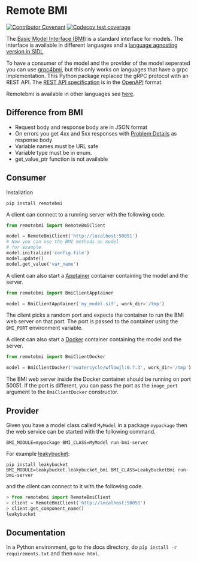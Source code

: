 # Remote BMI

[![Contributor Covenant](https://img.shields.io/badge/Contributor%20Covenant-2.1-4baaaa.svg)](CODE_OF_CONDUCT.md)
[![Codecov test coverage](https://codecov.io/gh/eWaterCycle/remotebmi/graph/badge.svg)](https://app.codecov.io/gh/eWaterCycle/remotebmi)

The [Basic Model Interface (BMI)](https://bmi.readthedocs.io/en/stable/) is a standard interface for models. 
The interface is available in different languages and a [language agnosting version in SIDL](https://github.com/csdms/bmi/blob/stable/bmi.sidl).

To have a consumer of the model and the provider of the model seperated you can use [grpc4bmi](https://grpc4bmi.readthedocs.io/), but this only works on languages that have a grpc implementation.
This Python package replaced the gRPC protocol with an REST API.
The [REST API specification](https://github.com/eWaterCycle/remotebmi/blob/main/openapi.yaml) is in the [OpenAPI](https://swagger.io/specification/) format.

Remotebmi is available in other languages see [here](https://github.com/eWaterCycle/remotebmi?tab=readme-ov-file#structure).

## Difference from BMI

- Request body and response body are in JSON format
- On errors you get 4xx and 5xx responses with [Problem Details](https://tools.ietf.org/html/rfc7807) as response body
- Variable names must be URL safe
- Variable type must be in enum.
- get_value_ptr function is not available

## Consumer

Installation

```shell
pip install remotebmi
```

A client can connect to a running server with the following code.

```python
from remotebmi import RemoteBmiClient

model = RemoteBmiClient('http://localhost:50051')
# Now you can use the BMI methods on model
# for example
model.initialize('config.file')
model.update()
model.get_value('var_name')
```

A client can also start a [Apptainer](https://apptainer.org) container containing the model and the server.

```python
from remotebmi import BmiClientApptainer

model = BmiClientApptainer('my_model.sif', work_dir='/tmp')
```

The client picks a random port and expects the container to run the BMI web server on that port.
The port is passed to the container using the `BMI_PORT` environment variable.

A client can also start a [Docker](https://docs.docker.com/engine/) container containing the model and the server.

```python
from remotebmi import BmiClientDocker

model = BmiClientDocker('ewatercycle/wflowjl:0.7.3', work_dir='/tmp')
```

The BMI web server inside the Docker container should be running on port 50051.
If the port is different, you can pass the port as the `image_port` argument to the `BmiClientDocker` constructor.

## Provider

Given you have a model class called `MyModel` in a package `mypackage` then the web service can be started with the following command.

```shell
BMI_MODULE=mypackage BMI_CLASS=MyModel run-bmi-server 
```

For example [leakybucket](https://github.com/eWaterCycle/leakybucket-bmi):

```shell
pip install leakybucket
BMI_MODULE=leakybucket.leakybucket_bmi BMI_CLASS=LeakyBucketBmi run-bmi-server
```

and the client can connect to it with the following code.

```python
> from remotebmi import RemoteBmiClient
> client = RemoteBmiClient('http://localhost:50051')
> client.get_component_name()
leakybucket
```

## Documentation

In a Python environment, go to the docs directory, do `pip install -r requirements.txt`
and then `make html`.
